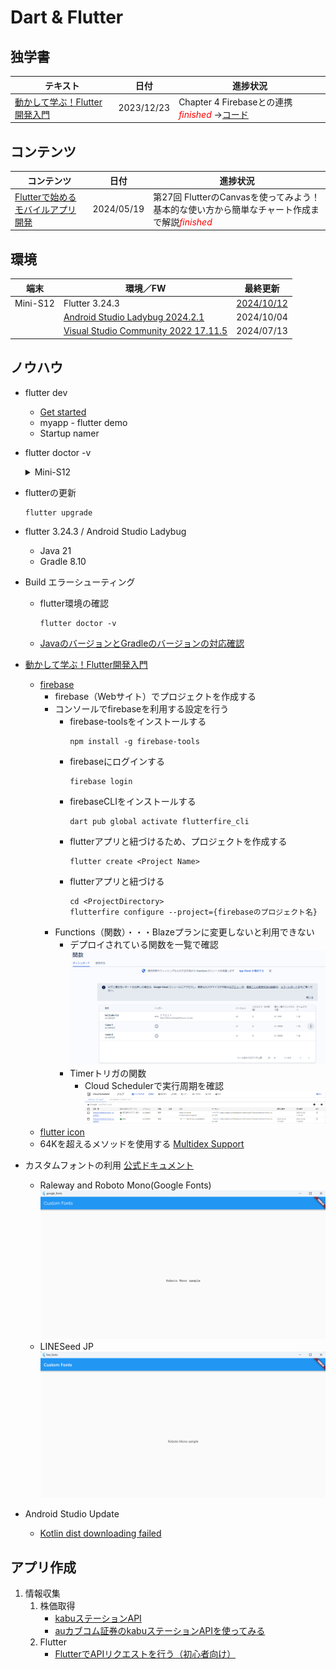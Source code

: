 # Dart & Flutter

##  独学書
  |テキスト                                                                             |日付      |進捗状況
  |------------------------------------------------------------------------------------|----------|---
  |[動かして学ぶ！Flutter開発入門](https://www.shoeisha.co.jp/book/detail/9784798177366) |2023/12/23|Chapter 4 Firebaseとの連携 <span style="color: red;">*finished*</span> ->[コード](https://github.com/Tatsukiyoshi/Weekend_Programming/tree/main/flutter/introduction)

##  コンテンツ
  |コンテンツ                                                                         |日付     |進捗状況
  |----------------------------------------------------------------------------------|---------|---
  |[Flutterで始めるモバイルアプリ開発](https://codezine.jp/article/corner/830)         |2024/05/19|第27回 FlutterのCanvasを使ってみよう！ 基本的な使い方から簡単なチャート作成まで解説<span style="color: red;">*finished*</span>

##  環境
  |端末       |環境／FW                                                                  |最終更新
  |-----------|-------------------------------------------------------------------------|----------
  |Mini-S12   |Flutter 3.24.3                                                           |[2024/10/12](https://docs.flutter.dev/get-started/install)
  |           |[Android Studio Ladybug 2024.2.1](./Kotlin.md#android-studio)            |2024/10/04
  |           |[Visual Studio Community 2022 17.11.5](./NET.md#visual-studio--プレビュー)|2024/07/13

##  ノウハウ
  - flutter dev
    -  [Get started](https://docs.flutter.dev/get-started/install)
    -  myapp - flutter demo
    -  Startup namer
  - flutter doctor -v
    <details>
    <summary>Mini-S12</summary>

    ```
    [√] Flutter (Channel stable, 3.24.3, on Microsoft Windows [Version 10.0.22631.4317], locale ja-JP)
        • Flutter version 3.24.3 on channel stable at C:\Src\flutter
        • Upstream repository https://github.com/flutter/flutter.git
        • Framework revision 2663184aa7 (4 weeks ago), 2024-09-11 16:27:48 -0500
        • Engine revision 36335019a8
        • Dart version 3.5.3
        • DevTools version 2.37.3

    [√] Windows Version (Installed version of Windows is version 10 or higher)

    [√] Android toolchain - develop for Android devices (Android SDK version 35.0.0)
        • Android SDK at D:\.Android\SDK
        • Platform android-35, build-tools 35.0.0
        • ANDROID_HOME = D:\.Android\SDK
        • ANDROID_SDK_ROOT = D:\.Android\SDK
        • Java binary at: C:\Program Files\Android\Android Studio\jbr\bin\java
        • Java version OpenJDK Runtime Environment (build 21.0.3+-12282718-b509.11)
        • All Android licenses accepted.

    [√] Chrome - develop for the web
        • Chrome at C:\Program Files\Google\Chrome\Application\chrome.exe

    [√] Visual Studio - develop Windows apps (Visual Studio Community 2022 17.11.5)
        • Visual Studio at C:\Program Files\Microsoft Visual Studio\2022\Community
        • Visual Studio Community 2022 version 17.11.35327.3
        • Windows 10 SDK version 10.0.22621.0

    [√] Android Studio (version 2024.2)
        • Android Studio at C:\Program Files\Android\Android Studio
        • Flutter plugin can be installed from:
          https://plugins.jetbrains.com/plugin/9212-flutter
        • Dart plugin can be installed from:
          https://plugins.jetbrains.com/plugin/6351-dart
        • Java version OpenJDK Runtime Environment (build 21.0.3+-12282718-b509.11)

    [√] VS Code (version 1.94.2)
        • VS Code at C:\Users\taish\AppData\Local\Programs\Microsoft VS Code
        • Flutter extension version 3.98.0

    [√] Connected device (3 available)
        • Windows (desktop) • windows • windows-x64    • Microsoft Windows [Version 10.0.22631.4317]
        • Chrome (web)      • chrome  • web-javascript • Google Chrome 128.0.6613.138
        • Edge (web)        • edge    • web-javascript • Microsoft Edge 129.0.2792.79

    [√] Network resources
        • All expected network resources are available.
    ```
    </details>

  - flutterの更新
    ```
    flutter upgrade
    ```
  - flutter 3.24.3 / Android Studio Ladybug
    - Java 21
    - Gradle 8.10
  - Build エラーシューティング
    - flutter環境の確認
      ```
      flutter doctor -v
      ```
    - [JavaのバージョンとGradleのバージョンの対応確認](https://docs.gradle.org/current/userguide/compatibility.html#java)
  - [動かして学ぶ！Flutter開発入門](https://www.shoeisha.co.jp/book/detail/9784798177366)
    - [firebase](https://firebase.google.com)
      - firebase（Webサイト）でプロジェクトを作成する
      - コンソールでfirebaseを利用する設定を行う
        - firebase-toolsをインストールする
          ```
          npm install -g firebase-tools
          ```
        - firebaseにログインする
          ```
          firebase login
          ```
        - firebaseCLIをインストールする
          ```
          dart pub global activate flutterfire_cli
          ```
        - flutterアプリと紐づけるため、プロジェクトを作成する
          ```
          flutter create <Project Name>
          ```
        - flutterアプリと紐づける
          ```
          cd <ProjectDirectory>
          flutterfire configure --project={firebaseのプロジェクト名}
          ```
      - Functions（関数）・・・Blazeプランに変更しないと利用できない
        - デプロイされている関数を一覧で確認
          ![一覧](../images/flutter/20231202_firebase_functions.png)
        - Timerトリガの関数
          - Cloud Schedulerで実行周期を確認
            ![Cloud Scheduler](../images/flutter/20231202_firebase_timer_trigger_functions.png)
    - [flutter icon](https://icons8.jp/icons/set/flutter)
    - 64Kを超えるメソッドを使用する
      [Multidex Support](https://docs.flutter.dev/deployment/android#enabling-multidex-support)
  - カスタムフォントの利用
    [公式ドキュメント](https://docs.flutter.dev/cookbook/design/fonts)
    - Raleway and Roboto Mono(Google Fonts)
      ![Google Fonts](../images/flutter/Custom_Fonts_Google.png)
    - LINESeed JP
      ![LINESeed JP](../images/flutter/Custom_Fonts_LINE.png)
  - Android Studio Update
    - [Kotlin dist downloading failed](https://github.com/flutter/flutter/issues/126248)

##  アプリ作成
  1.  情報収集
      1.  株価取得
          -   [kabuステーションAPI](https://kabu.com/company/lp/lp90.html)
          -   [auカブコム証券のkabuステーションAPIを使ってみる](https://qiita.com/hmdsg/items/c6842fe87ec4e0365241)
      1.  Flutter
          -   [FlutterでAPIリクエストを行う（初心者向け）](https://qiita.com/kitanote/items/c4282b0112fa9d27dcd2)
